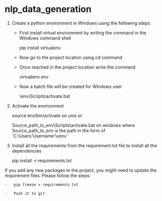 # nlp_data_generation

1. Create a python environment in Windows using the following steps:

    -  First install virtual environment by writing the command in the Windows command shell	
       
       pip install virtualenv

    -  Now go to the project location using cd command
    
    -  Once reached in the project location write the command
       
       virtualenv env
    
    -  Now a batch file will be created for Windows user
       
       \env\Scripts\activate.bat
	
2. Activate the environment
    
    source env/bin/activate on unix or
    
    Source_path_to_env\Scripts\activate.bat on windows where Source_path_to_env is the path in the form of 'C:\Users\'Username'\venv'
    
3. Install all the requirements from the requirement.txt file to install all the dependencies
	
    pip install -r requirements.txt 


If you add any new packages to the project, you might need to update the requirement files. Please follow the steps:

    -   pip freeze > requirements.txt

    -   Push it to git
